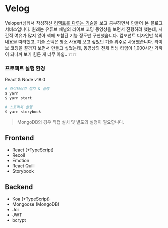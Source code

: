 # Velog

<p align="justify">
Velopert님께서 작성하신 <a href="http://www.yes24.com/Product/Goods/78233628" target="_blank">리액트를 다루는 기술</a>을 보고 공부하면서 만들어 본 블로그 서비스입니다. 원래는 유튜브 채널의 라이브 코딩 동영상을 보면서 진행하려 했는데, 시간적 여유가 많지 않아 책에 포함된 기능 정도만 구현했습니다. 컴포넌트 디자인만 책의 내용을 따라했고, 기술 스택은 평소 사용해 보고 싶었던 기술 위주로 사용했습니다. 라이브 코딩을 끝까지 보면서 만들고 싶었는데, 동영상의 전체 러닝 타임이 1,000시간 가까이 되니까 보기 힘든 게 너무 아쉽.. ㅠㅠ
</p>

### 프로젝트 실행 환경

React & Node v18.0

```bash
# 라이브러리 설치 & 실행
$ yarn
$ yarn start

# 스토리북 실행
$ yarn storybook
```

> MongoDB의 경우 직접 설치 및 별도의 설정이 필요합니다.

## Frontend

- React (+TypeScript)
- Recoil
- Emotion
- React Quill
- Storybook

## Backend

- Koa (+TypeScript)
- Mongoose (MongoDB)
- Joi
- JWT
- bcrypt
